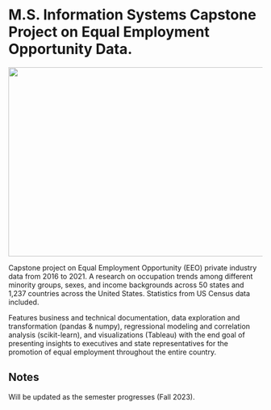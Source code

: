 # M.S. Information Systems Capstone Project on Equal Employment Opportunity Data. 

<img src="Screenshots/World_Bank.jpeg.jpg" width="650" height="375" />

Capstone project on Equal Employment Opportunity (EEO) private industry data from 2016 to 2021. A research on occupation trends among different minority groups, sexes, and 
income backgrounds across 50 states and 1,237 countries across the United States. Statistics from US Census data included.

Features business and technical documentation, data exploration and transformation (pandas & numpy), regressional modeling and correlation analysis (scikit-learn),
and visualizations (Tableau) with the end goal of presenting insights to executives and state representatives for the promotion of equal employment throughout
the entire country. 

## Notes
Will be updated as the semester progresses (Fall 2023). 
